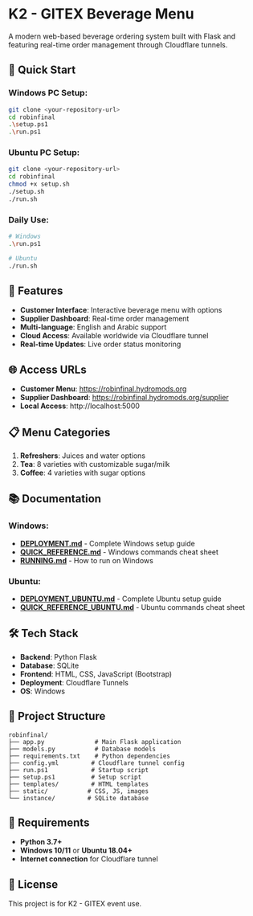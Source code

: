 # K2 - GITEX Beverage Menu

A modern web-based beverage ordering system built with Flask and featuring real-time order management through Cloudflare tunnels.

## 🚀 Quick Start

### Windows PC Setup:
```bash
git clone <your-repository-url>
cd robinfinal
.\setup.ps1
.\run.ps1
```

### Ubuntu PC Setup:
```bash
git clone <your-repository-url>
cd robinfinal
chmod +x setup.sh
./setup.sh
./run.sh
```

### Daily Use:
```bash
# Windows
.\run.ps1

# Ubuntu
./run.sh
```

## 📱 Features

- **Customer Interface**: Interactive beverage menu with options
- **Supplier Dashboard**: Real-time order management
- **Multi-language**: English and Arabic support
- **Cloud Access**: Available worldwide via Cloudflare tunnel
- **Real-time Updates**: Live order status monitoring

## 🌐 Access URLs

- **Customer Menu**: https://robinfinal.hydromods.org
- **Supplier Dashboard**: https://robinfinal.hydromods.org/supplier
- **Local Access**: http://localhost:5000

## 📋 Menu Categories

1. **Refreshers**: Juices and water options
2. **Tea**: 8 varieties with customizable sugar/milk
3. **Coffee**: 4 varieties with sugar options

## 📚 Documentation

### Windows:
- **[DEPLOYMENT.md](DEPLOYMENT.md)** - Complete Windows setup guide
- **[QUICK_REFERENCE.md](QUICK_REFERENCE.md)** - Windows commands cheat sheet
- **[RUNNING.md](RUNNING.md)** - How to run on Windows

### Ubuntu:
- **[DEPLOYMENT_UBUNTU.md](DEPLOYMENT_UBUNTU.md)** - Complete Ubuntu setup guide
- **[QUICK_REFERENCE_UBUNTU.md](QUICK_REFERENCE_UBUNTU.md)** - Ubuntu commands cheat sheet

## 🛠️ Tech Stack

- **Backend**: Python Flask
- **Database**: SQLite
- **Frontend**: HTML, CSS, JavaScript (Bootstrap)
- **Deployment**: Cloudflare Tunnels
- **OS**: Windows

## 📁 Project Structure

```
robinfinal/
├── app.py              # Main Flask application
├── models.py           # Database models
├── requirements.txt    # Python dependencies
├── config.yml         # Cloudflare tunnel config
├── run.ps1            # Startup script
├── setup.ps1          # Setup script
├── templates/         # HTML templates
├── static/           # CSS, JS, images
└── instance/         # SQLite database
```

## 🔧 Requirements

- **Python 3.7+**
- **Windows 10/11** or **Ubuntu 18.04+**
- **Internet connection** for Cloudflare tunnel

## 📝 License

This project is for K2 - GITEX event use.